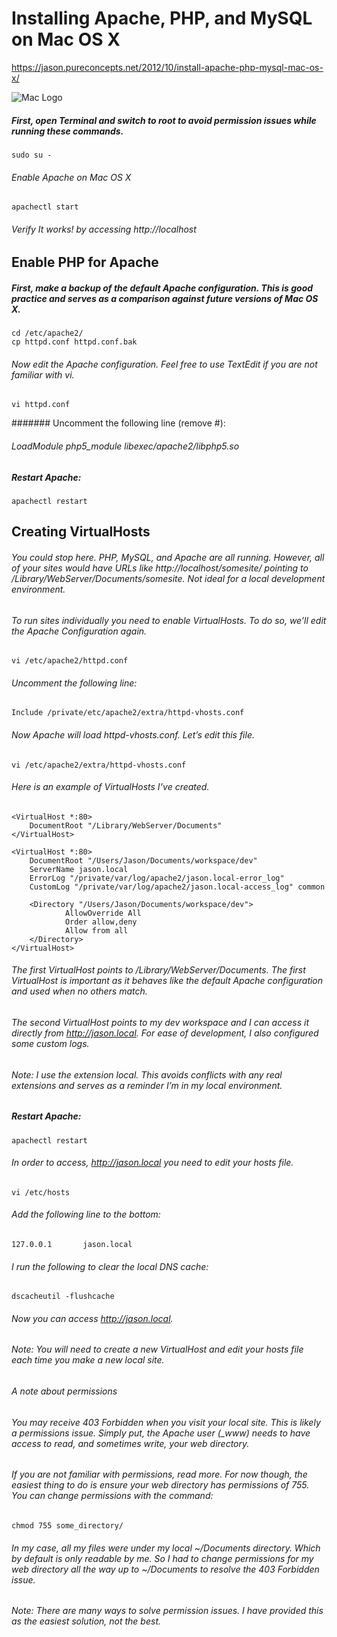 # Installing Apache, PHP, and MySQL on Mac OS X

https://jason.pureconcepts.net/2012/10/install-apache-php-mysql-mac-os-x/

![Mac Logo](https://upload.wikimedia.org/wikipedia/commons/thumb/f/fa/Apple_logo_black.svg/170px-Apple_logo_black.svg.png)

##### First, open Terminal and switch to root to avoid permission issues while running these commands.


	sudo su -
  
###### Enable Apache on Mac OS X

	apachectl start

###### Verify It works! by accessing http://localhost

## Enable PHP for Apache

##### First, make a backup of the default Apache configuration. This is good practice and serves as a comparison against future versions of Mac OS X.

	cd /etc/apache2/
	cp httpd.conf httpd.conf.bak

###### Now edit the Apache configuration. Feel free to use TextEdit if you are not familiar with vi.

	vi httpd.conf

####### Uncomment the following line (remove #):

###### LoadModule php5_module libexec/apache2/libphp5.so
##### Restart Apache:

	apachectl restart
	
## Creating VirtualHosts

###### You could stop here. PHP, MySQL, and Apache are all running. However, all of your sites would have URLs like http://localhost/somesite/ pointing to /Library/WebServer/Documents/somesite. Not ideal for a local development environment.

###### To run sites individually you need to enable VirtualHosts. To do so, we’ll edit the Apache Configuration again.

	vi /etc/apache2/httpd.conf

###### Uncomment the following line:

	Include /private/etc/apache2/extra/httpd-vhosts.conf

###### Now Apache will load httpd-vhosts.conf. Let’s edit this file.

	vi /etc/apache2/extra/httpd-vhosts.conf

###### Here is an example of VirtualHosts I’ve created.

	<VirtualHost *:80>
   		DocumentRoot "/Library/WebServer/Documents"
	</VirtualHost>

	<VirtualHost *:80>
        DocumentRoot "/Users/Jason/Documents/workspace/dev"
        ServerName jason.local
        ErrorLog "/private/var/log/apache2/jason.local-error_log"
        CustomLog "/private/var/log/apache2/jason.local-access_log" common

        <Directory "/Users/Jason/Documents/workspace/dev">
                AllowOverride All
                Order allow,deny
                Allow from all
        </Directory>
	</VirtualHost>
	
###### The first VirtualHost points to /Library/WebServer/Documents. The first VirtualHost is important as it behaves like the default Apache configuration and used when no others match.

###### The second VirtualHost points to my dev workspace and I can access it directly from http://jason.local. For ease of development, I also configured some custom logs.

###### Note: I use the extension local. This avoids conflicts with any real extensions and serves as a reminder I’m in my local environment.

##### Restart Apache:

	apachectl restart
	
###### In order to access, http://jason.local you need to edit your hosts file.

	vi /etc/hosts

###### Add the following line to the bottom:

	127.0.0.1       jason.local

###### I run the following to clear the local DNS cache:

	dscacheutil -flushcache

###### Now you can access http://jason.local.

###### Note: You will need to create a new VirtualHost and edit your hosts file each time you make a new local site.

###### A note about permissions
###### You may receive 403 Forbidden when you visit your local site. This is likely a permissions issue. Simply put, the Apache user (_www) needs to have access to read, and sometimes write, your web directory.

###### If you are not familiar with permissions, read more. For now though, the easiest thing to do is ensure your web directory has permissions of 755. You can change permissions with the command:

	chmod 755 some_directory/

###### In my case, all my files were under my local ~/Documents directory. Which by default is only readable by me. So I had to change permissions for my web directory all the way up to ~/Documents to resolve the 403 Forbidden issue.

###### Note: There are many ways to solve permission issues. I have provided this as the easiest solution, not the best.


